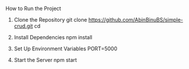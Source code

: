 How to Run the Project


1. Clone the Repository
  git clone https://github.com/AbinBinuBS/simple-crud.git
  cd <backend>
  
2. Install Dependencies
   npm install

3. Set Up Environment Variables
   PORT=5000

4. Start the Server
   npm start
